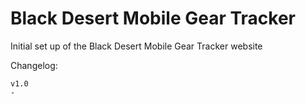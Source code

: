 # Black Desert Mobile Gear Tracker

Initial set up of the Black Desert Mobile Gear Tracker website

Changelog:
```
v1.0
- 
```